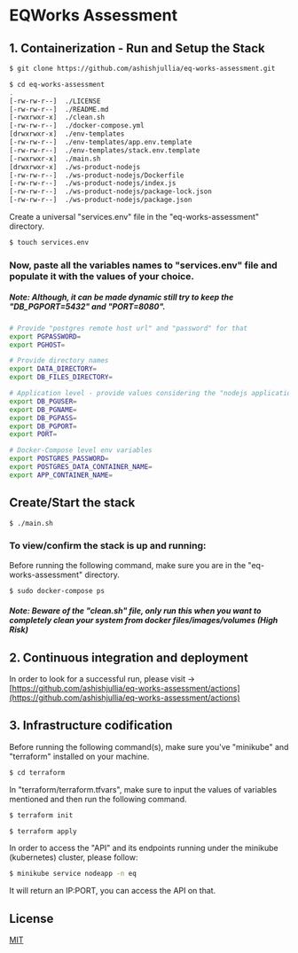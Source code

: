 # EQWorks Assessment

## 1. Containerization - Run and Setup the Stack

```bash
$ git clone https://github.com/ashishjullia/eq-works-assessment.git
```
```bash
$ cd eq-works-assessment
.
[-rw-rw-r--]  ./LICENSE
[-rw-rw-r--]  ./README.md
[-rwxrwxr-x]  ./clean.sh
[-rw-rw-r--]  ./docker-compose.yml
[drwxrwxr-x]  ./env-templates
[-rw-rw-r--]  ./env-templates/app.env.template
[-rw-rw-r--]  ./env-templates/stack.env.template
[-rwxrwxr-x]  ./main.sh
[drwxrwxr-x]  ./ws-product-nodejs
[-rw-rw-r--]  ./ws-product-nodejs/Dockerfile
[-rw-rw-r--]  ./ws-product-nodejs/index.js
[-rw-rw-r--]  ./ws-product-nodejs/package-lock.json
[-rw-rw-r--]  ./ws-product-nodejs/package.json
````
Create a universal "services.env" file in the "eq-works-assessment" directory.

```bash
$ touch services.env
```

### Now, paste all the variables names to "services.env" file and populate it with the values of your choice.
##### Note: Although, it can be made dynamic still try to keep the "DB_PGPORT=5432" and "PORT=8080".

```bash
# Provide "postgres remote host url" and "password" for that
export PGPASSWORD=
export PGHOST=

# Provide directory names
export DATA_DIRECTORY=
export DB_FILES_DIRECTORY=

# Application level - provide values considering the "nodejs application".
export DB_PGUSER=
export DB_PGNAME=
export DB_PGPASS=
export DB_PGPORT=
export PORT=

# Docker-Compose level env variables
export POSTGRES_PASSWORD=
export POSTGRES_DATA_CONTAINER_NAME=
export APP_CONTAINER_NAME=
```

## Create/Start the stack
```bash
$ ./main.sh
```


### To view/confirm the stack is up and running:
Before running the following command, make sure you are in the "eq-works-assessment" directory.
```bash
$ sudo docker-compose ps
```

##### Note: Beware of the "clean.sh" file, only run this when you want to completely clean your system from docker files/images/volumes (High Risk)

## 2. Continuous integration and deployment
In order to look for a successful run, please visit -> [https://github.com/ashishjullia/eq-works-assessment/actions](https://github.com/ashishjullia/eq-works-assessment/actions)

## 3. Infrastructure codification
Before running the following command(s), make sure you've "minikube" and "terraform" installed on your machine.
```bash
$ cd terraform
```
In "terraform/terraform.tfvars", make sure to input the values of variables mentioned and then run the following command.

```bash
$ terraform init
```

```bash
$ terraform apply
```

In order to access the "API" and its endpoints running under the minikube (kubernetes) cluster, please follow:
```bash
$ minikube service nodeapp -n eq
```
It will return an IP:PORT, you can access the API on that.

## License
[MIT](https://choosealicense.com/licenses/mit/)
